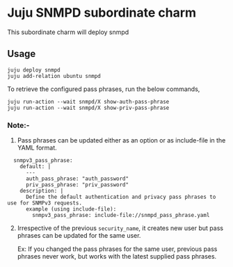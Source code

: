 # Juju SNMPD subordinate charm

This subordinate charm will deploy snmpd

## Usage

```
juju deploy snmpd
juju add-relation ubuntu snmpd
```

To retrieve the configured pass phrases, run the below commands, 
```
juju run-action --wait snmpd/X show-auth-pass-phrase
juju run-action --wait snmpd/X show-priv-pass-phrase
```

### Note:-
1. Pass phrases can be updated either as an option or as include-file in the YAML format.

```
  snmpv3_pass_phrase:
    default: |
      ---
      auth_pass_phrase: "auth_password"
      priv_pass_phrase: "priv_password"
    description: |
      Define the default authentication and privacy pass phrases to use for SNMPv3 requests.
      example (using include-file):
        snmpv3_pass_phrase: include-file://snmpd_pass_phrase.yaml
```

2. Irrespective of the previous ```security_name```, it creates new user but pass phrases can be updated for the same user.
    
    Ex: If you changed the pass phrases for the same user, previous pass phrases never work, but works with the latest supplied pass phrases.
